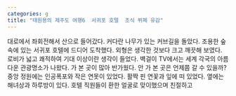 ```yaml
---
categories: g
title: "태원용의 제주도 여행6  서귀포 호텔  조식 뷔페 유감"
---
```

대로에서 좌회전해서 산으로 들어갔다. 커다란 나무가 있는 커브길을 돌았다. 조용한 숲 속에 있는 서귀포 호텔에 드디어 도착했다. 외형은 생각한 것보다 크고 깨끗해 보였다.									로비가 넓고 쾌적하여 기대 이상이란 생각이 들었다. 벽걸이 TV에서는 세계 각국의 아름다운 관광명소가 나왔다. 가 본 곳이 많아 반가웠다. 안 가 본 곳은 언제쯤 갈 수 있을까?									중앙 정원에는 인공폭포와 작은 연못이 있었다. 활짝 핀 연꽃과 잎에 떠 있었다. 옆에는 해녀상과 하루방이 있다. 호텔 직원들이 환한 얼굴로 맞이했으며 친절하고